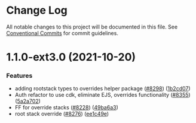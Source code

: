 # Change Log

All notable changes to this project will be documented in this file.
See [Conventional Commits](https://conventionalcommits.org) for commit guidelines.

# 1.1.0-ext3.0 (2021-10-20)


### Features

* adding rootstack types to overrides helper package ([#8298](https://github.com/aws-amplify/amplify-cli/issues/8298)) ([1b2cd07](https://github.com/aws-amplify/amplify-cli/commit/1b2cd077d1557943a5d2cf83e46495e031059cce))
* Auth refactor to  use cdk, eliminate EJS, overrides functionality ([#8355](https://github.com/aws-amplify/amplify-cli/issues/8355)) ([5a2a702](https://github.com/aws-amplify/amplify-cli/commit/5a2a702d373c7f090b0a9357e1b33350ce574066))
* FF for override stacks ([#8228](https://github.com/aws-amplify/amplify-cli/issues/8228)) ([49ba6a3](https://github.com/aws-amplify/amplify-cli/commit/49ba6a3bd93566ea9c653c8e77144e3dd6e52bae))
* root stack override ([#8276](https://github.com/aws-amplify/amplify-cli/issues/8276)) ([ee1c49e](https://github.com/aws-amplify/amplify-cli/commit/ee1c49e3ec976aae42ca00b48a6be7d2bd7a4b14))
